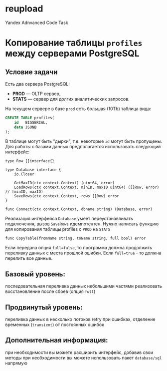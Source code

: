 # reupload
Yandex Adnvanced Code Task

# Копирование таблицы `profiles` между серверами PostgreSQL

## Условие задачи

Есть два сервера PostgreSQL:  
- **PROD** — OLTP сервер,  
- **STATS** — сервер для долгих аналитических запросов.  

На текущем сервере в базе `prod` есть большая (10Tb) таблица вида:

```sql
CREATE TABLE profiles(
    id   BIGSERIAL, 
    data JSONB
);
```

В таблице могут быть "дырки", т.е. некоторые `id` могут быть пропущены.
Для работы с базами данных предполагается использовать следующий интерфейс:

```
type Row []interface{}

type Database interface {
    io.Closer

    GetMaxID(ctx context.Context) (uint64, error)
    LoadRows(ctx context.Context, minID, maxID uint64) ([]Row, error) // [minID, maxID)
    SaveRows(ctx context.Context, rows []Row) error
}

func Connect(ctx context.Context, dbname string) (Database, error)
```

Реализация интерфейса `Database` умеет переустанавливать подключения, вызов `SaveRows` идемпотентен.
Нужно написать функцию для копирования таблицы profiles с `PROD` на `STATS`
```
func CopyTable(fromName string, toName string, full bool) error
```


Если передана опция `full=false`, то программа должна продолжить переливку данных с места прошлой ошибки. Если `full=true` - то должна перелить все данные.

## Базовый уровень:
последовательная переливка данных небольшими частями
реализовать восстановление после сбоев (опция `full`)

## Продвинутый уровень:
переливка данных в несколько потоков
retry при ошибках, отделение временных (`transient`) от постоянных ошибок

## Дополнительная информация:
при необходимости вы можете расширить интерфейс, добавив свои методы
при необходимости вы можете использовать пакет `database/sql` напрямую
